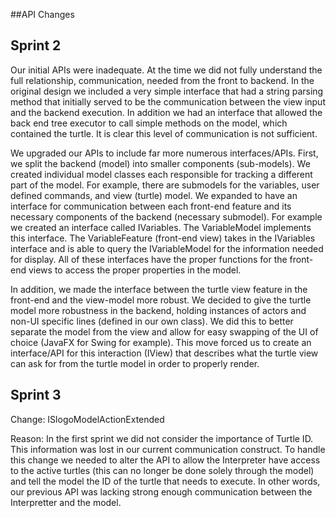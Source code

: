 ##API Changes

## Sprint 2

Our initial APIs were inadequate.  At the time we did not fully understand the full relationship, communication, needed from the front to backend.  In the original design we included a very simple interface that had a string parsing method that initially served to be the communication between the view input and the backend execution.  In addition we had an interface that allowed the back end tree executor to call simple methods on the model, which contained the turtle.  It is clear this level of communication is not sufficient.

We upgraded our APIs to include far more numerous interfaces/APIs.  First, we split the backend (model) into smaller components (sub-models).  We created individual model classes each responsible for tracking a different part of the model.  For example, there are submodels for the variables, user defined commands, and view (turtle) model. We expanded to have an interface for communication between each front-end feature and its necessary components of the backend (necessary submodel).  For example we created an interface called IVariables.  The VariableModel implements this interface.  The VariableFeature (front-end view) takes in the IVariables interface and is able to query the IVariableModel for the information needed for display.  All of these interfaces have the proper functions for the front-end views to access the proper properties in the model.    

In addition, we made the interface between the turtle view feature in the front-end and the view-model more robust.  We decided to give the turtle model more robustness in the backend, holding instances of actors and non-UI specific lines (defined in our own class).  We did this to better separate the model from the view and allow for easy swapping of the UI of choice (JavaFX for Swing for example).  This move forced us to create an interface/API for this interaction (IView) that describes what the turtle view can ask for from the turtle model in order to properly render.

## Sprint 3

Change: ISlogoModelActionExtended

Reason: In the first sprint we did not consider the importance of Turtle ID.  This information was lost in our current communication construct.  To handle this change we needed to alter the API to allow the Interpreter have access to the active turtles (this can no longer be done solely through the model) and tell the model the ID of the turtle that needs to execute.  In other words, our previous API was lacking strong enough communication between the Interpretter and the model. 